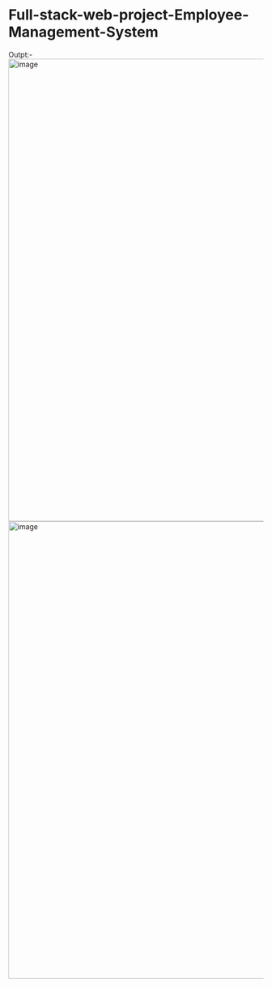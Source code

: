 # Full-stack-web-project-Employee-Management-System
Outpt:-
<img width="1906" height="913" alt="image" src="https://github.com/user-attachments/assets/fb3afc0f-ca30-43ab-a9c9-bc732a0cce9b" />
<img width="1887" height="903" alt="image" src="https://github.com/user-attachments/assets/c4066452-e335-4fdc-a8ba-9dcbed9cdc54" />

